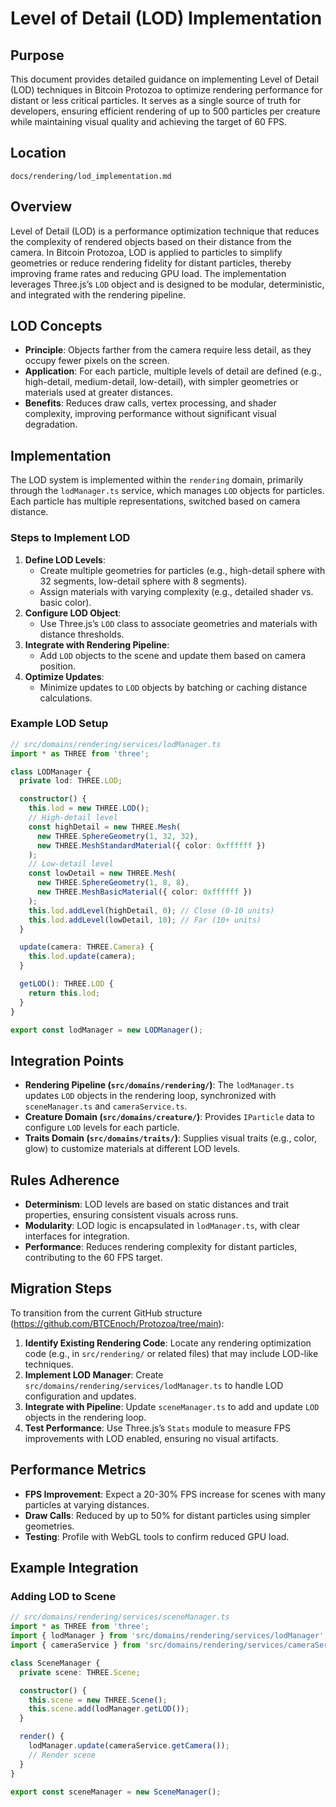 
# Level of Detail (LOD) Implementation

## Purpose
This document provides detailed guidance on implementing Level of Detail (LOD) techniques in Bitcoin Protozoa to optimize rendering performance for distant or less critical particles. It serves as a single source of truth for developers, ensuring efficient rendering of up to 500 particles per creature while maintaining visual quality and achieving the target of 60 FPS.

## Location
`docs/rendering/lod_implementation.md`

## Overview
Level of Detail (LOD) is a performance optimization technique that reduces the complexity of rendered objects based on their distance from the camera. In Bitcoin Protozoa, LOD is applied to particles to simplify geometries or reduce rendering fidelity for distant particles, thereby improving frame rates and reducing GPU load. The implementation leverages Three.js’s `LOD` object and is designed to be modular, deterministic, and integrated with the rendering pipeline.

## LOD Concepts
- **Principle**: Objects farther from the camera require less detail, as they occupy fewer pixels on the screen.
- **Application**: For each particle, multiple levels of detail are defined (e.g., high-detail, medium-detail, low-detail), with simpler geometries or materials used at greater distances.
- **Benefits**: Reduces draw calls, vertex processing, and shader complexity, improving performance without significant visual degradation.

## Implementation
The LOD system is implemented within the `rendering` domain, primarily through the `lodManager.ts` service, which manages `LOD` objects for particles. Each particle has multiple representations, switched based on camera distance.

### Steps to Implement LOD
1. **Define LOD Levels**:
   - Create multiple geometries for particles (e.g., high-detail sphere with 32 segments, low-detail sphere with 8 segments).
   - Assign materials with varying complexity (e.g., detailed shader vs. basic color).
2. **Configure LOD Object**:
   - Use Three.js’s `LOD` class to associate geometries and materials with distance thresholds.
3. **Integrate with Rendering Pipeline**:
   - Add `LOD` objects to the scene and update them based on camera position.
4. **Optimize Updates**:
   - Minimize updates to `LOD` objects by batching or caching distance calculations.

### Example LOD Setup
```typescript
// src/domains/rendering/services/lodManager.ts
import * as THREE from 'three';

class LODManager {
  private lod: THREE.LOD;

  constructor() {
    this.lod = new THREE.LOD();
    // High-detail level
    const highDetail = new THREE.Mesh(
      new THREE.SphereGeometry(1, 32, 32),
      new THREE.MeshStandardMaterial({ color: 0xffffff })
    );
    // Low-detail level
    const lowDetail = new THREE.Mesh(
      new THREE.SphereGeometry(1, 8, 8),
      new THREE.MeshBasicMaterial({ color: 0xffffff })
    );
    this.lod.addLevel(highDetail, 0); // Close (0-10 units)
    this.lod.addLevel(lowDetail, 10); // Far (10+ units)
  }

  update(camera: THREE.Camera) {
    this.lod.update(camera);
  }

  getLOD(): THREE.LOD {
    return this.lod;
  }
}

export const lodManager = new LODManager();
```

## Integration Points
- **Rendering Pipeline (`src/domains/rendering/`)**: The `lodManager.ts` updates `LOD` objects in the rendering loop, synchronized with `sceneManager.ts` and `cameraService.ts`.
- **Creature Domain (`src/domains/creature/`)**: Provides `IParticle` data to configure `LOD` levels for each particle.
- **Traits Domain (`src/domains/traits/`)**: Supplies visual traits (e.g., color, glow) to customize materials at different LOD levels.

## Rules Adherence
- **Determinism**: LOD levels are based on static distances and trait properties, ensuring consistent visuals across runs.
- **Modularity**: LOD logic is encapsulated in `lodManager.ts`, with clear interfaces for integration.
- **Performance**: Reduces rendering complexity for distant particles, contributing to the 60 FPS target.

## Migration Steps
To transition from the current GitHub structure (https://github.com/BTCEnoch/Protozoa/tree/main):
1. **Identify Existing Rendering Code**: Locate any rendering optimization code (e.g., in `src/rendering/` or related files) that may include LOD-like techniques.
2. **Implement LOD Manager**: Create `src/domains/rendering/services/lodManager.ts` to handle LOD configuration and updates.
3. **Integrate with Pipeline**: Update `sceneManager.ts` to add and update `LOD` objects in the rendering loop.
4. **Test Performance**: Use Three.js’s `Stats` module to measure FPS improvements with LOD enabled, ensuring no visual artifacts.

## Performance Metrics
- **FPS Improvement**: Expect a 20-30% FPS increase for scenes with many particles at varying distances.
- **Draw Calls**: Reduced by up to 50% for distant particles using simpler geometries.
- **Testing**: Profile with WebGL tools to confirm reduced GPU load.

## Example Integration
### Adding LOD to Scene
```typescript
// src/domains/rendering/services/sceneManager.ts
import * as THREE from 'three';
import { lodManager } from 'src/domains/rendering/services/lodManager';
import { cameraService } from 'src/domains/rendering/services/cameraService';

class SceneManager {
  private scene: THREE.Scene;

  constructor() {
    this.scene = new THREE.Scene();
    this.scene.add(lodManager.getLOD());
  }

  render() {
    lodManager.update(cameraService.getCamera());
    // Render scene
  }
}

export const sceneManager = new SceneManager();
```

